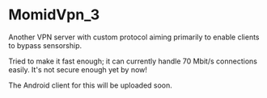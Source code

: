 # MomidVpn_3

Another VPN server with custom protocol aiming primarily to enable clients to bypass sensorship.

Tried to make it fast enough; it can currently handle 70 Mbit/s connections easily.
It's not secure enough yet by now!

The Android client for this will be uploaded soon.
